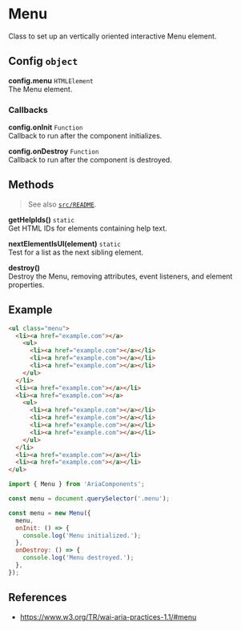 Menu
====

Class to set up an vertically oriented interactive Menu element.

## Config `object`

**config.menu** `HTMLElement`  
The Menu element.

### Callbacks

**config.onInit** `Function`  
Callback to run after the component initializes.

**config.onDestroy** `Function`  
Callback to run after the component is destroyed.

## Methods

> See also [`src/README`](../).

**getHelpIds()** `static`  
Get HTML IDs for elements containing help text.

**nextElementIsUl(element)** `static`  
Test for a list as the next sibling element.  

**destroy()**  
Destroy the Menu, removing attributes, event listeners, and element properties.

## Example

```html
<ul class="menu">
  <li><a href="example.com"></a>
    <ul>
      <li><a href="example.com"></a></li>
      <li><a href="example.com"></a></li>
      <li><a href="example.com"></a></li>
    </ul>
  </li>
  <li><a href="example.com"></a></li>
  <li><a href="example.com"></a>
    <ul>
      <li><a href="example.com"></a></li>
      <li><a href="example.com"></a></li>
      <li><a href="example.com"></a></li>
      <li><a href="example.com"></a></li>
    </ul>
  </li>
  <li><a href="example.com"></a></li>
  <li><a href="example.com"></a></li>
</ul>
```

```javascript
import { Menu } from 'AriaComponents';

const menu = document.querySelector('.menu');

const menu = new Menu({
  menu,
  onInit: () => {
    console.log('Menu initialized.');
  },
  onDestroy: () => {
    console.log('Menu destroyed.');
  },
});
```

## References

- https://www.w3.org/TR/wai-aria-practices-1.1/#menu
